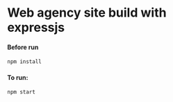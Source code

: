 # Web agency site build with expressjs

#### Before run
```sh
npm install
```

#### To run:
```sh
npm start
```
